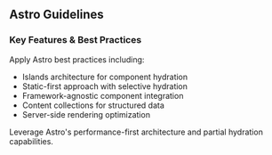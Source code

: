 ## Astro Guidelines

### Key Features & Best Practices

Apply Astro best practices including:
- Islands architecture for component hydration
- Static-first approach with selective hydration
- Framework-agnostic component integration
- Content collections for structured data
- Server-side rendering optimization

Leverage Astro's performance-first architecture and partial hydration capabilities.